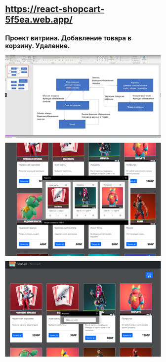 # https://react-shopcart-5f5ea.web.app/

## Проект витрина. Добавление товара в корзину. Удаление.

![Image alt](https://github.com/poring931/react-paid_course-ShopCase/raw/main/2022-02-19_21-55-25.png) 

![Image alt](https://github.com/poring931/react-paid_course-ShopCase/raw/main/2022-02-07_23-49-43.png) 

![Image alt](https://github.com/poring931/react-paid_course-ShopCase/raw/main/2022-02-07_23-49-59.png) 
